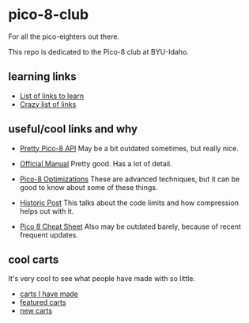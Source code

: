 # pico-8-club
For all the pico-eighters out there.

This repo is dedicated to the Pico-8 club at BYU-Idaho.

## learning links
- [List of links to learn](https://blog.nextthing.co/resources-to-help-you-learn-pico-8-game-development/)
- [Crazy list of links](https://github.com/felipebueno/awesome-PICO-8)

## useful/cool links and why

- [Pretty Pico-8 API](https://neko250.github.io/pico8-api/)
  May be a bit outdated sometimes, but really nice.

- [Official Manual](https://www.lexaloffle.com/pico-8.php?page=manual)
  Pretty good. Has a lot of detail.

- [Pico-8 Optimizations](https://github.com/seleb/PICO-8-Token-Optimizations)
  These are advanced techniques, but it can be good to know about some of these things.

- [Historic Post](https://www.lexaloffle.com/bbs/?tid=2008)
  This talks about the code limits and how compression helps out with it.

- [Pico 8 Cheat Sheet](https://www.lexaloffle.com/bbs/?tid=28207)
   Also may be outdated barely, because of recent frequent updates.

## cool carts
It's very cool to see what people have made with so little.

- [carts I have made](https://www.lexaloffle.com/bbs/?uid=17205)
- [featured carts](https://www.lexaloffle.com/bbs/?cat=7#mode=carts&sub=2&orderby=rating)
- [new carts](https://www.lexaloffle.com/bbs/?cat=7#sub=2&mode=carts)
